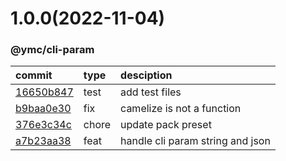 <a name="1.0.0"></a>
# 1.0.0(2022-11-04)
### @ymc/cli-param
commit|type|desciption
:----|:----|:----
[16650b847](https://github.com/ymc-github/js-idea/commit/a16650b84741f538d134c30787215f257eb6ae97)|test|add test files
[b9baa0e30](https://github.com/ymc-github/js-idea/commit/8b9baa0e309e197e13c792da5337f7eccbca64bc)|fix|camelize is not a function
[376e3c34c](https://github.com/ymc-github/js-idea/commit/e376e3c34cb0ac02471a2e08bd16ff8436542c69)|chore|update pack preset
[a7b23aa38](https://github.com/ymc-github/js-idea/commit/da7b23aa3858f5efef0a15be79496b5ec3089c60)|feat|handle cli param string and json